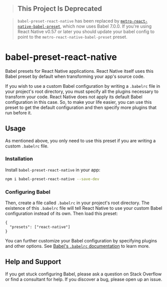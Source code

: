 > ## This Project Is Deprecated

> `babel-preset-react-native` has been replaced by [`metro-react-native-babel-preset`](https://github.com/facebook/metro/tree/master/packages/metro-react-native-babel-preset), which now uses Babel 7.0.0. If you're using React Native v0.57 or later you should update your babel config to point to the `metro-react-native-babel-preset` preset.

# babel-preset-react-native

Babel presets for React Native applications. React Native itself uses this Babel preset by default when transforming your app's source code.

If you wish to use a custom Babel configuration by writing a `.babelrc` file in your project's root directory, you must specify all the plugins necessary to transform your code. React Native does not apply its default Babel configuration in this case. So, to make your life easier, you can use this preset to get the default configuration and then specify more plugins that run before it.

## Usage

As mentioned above, you only need to use this preset if you are writing a custom `.babelrc` file.

### Installation

Install `babel-preset-react-native` in your app:
```sh
npm i babel-preset-react-native --save-dev
```

### Configuring Babel

Then, create a file called `.babelrc` in your project's root directory. The existence of this `.babelrc` file will tell React Native to use your custom Babel configuration instead of its own. Then load this preset:
```
{
  "presets": ["react-native"]
}
```

You can further customize your Babel configuration by specifying plugins and other options. See [Babel's `.babelrc` documentation](https://babeljs.io/docs/usage/babelrc/) to learn more.

## Help and Support

If you get stuck configuring Babel, please ask a question on Stack Overflow or find a consultant for help. If you discover a bug, please open up an issue.
